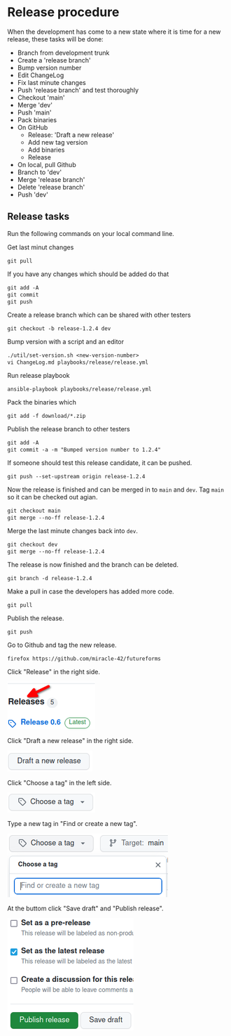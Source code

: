 # Release procedure

When the development has come to a new state where it is time for a new
release, these tasks will be done:

* Branch from development trunk
* Create a 'release branch'
* Bump version number
* Edit ChangeLog
* Fix last minute changes
* Push 'release branch' and test thoroughly 
* Checkout 'main'
* Merge 'dev'
* Push 'main'
* Pack binaries
* On GitHub
  - Release: 'Draft a new release'
  - Add new tag version
  - Add binaries
  - Release
* On local, pull Github
* Branch to 'dev'
* Merge 'release branch'
* Delete 'release branch'
* Push 'dev'

## Release tasks

Run the following commands on your local command line.

Get last minut changes

    git pull

If you have any changes which should be added do that

    git add -A
    git commit
    git push

Create a release branch which can be shared with other testers

    git checkout -b release-1.2.4 dev

Bump version with a script and an editor

    ./util/set-version.sh <new-version-number>
    vi ChangeLog.md playbooks/release/release.yml 

Run release playbook

    ansible-playbook playbooks/release/release.yml 

Pack the binaries which 

    git add -f download/*.zip

Publish the release branch to other testers

    git add -A
    git commit -a -m "Bumped version number to 1.2.4"

If someone should test this release candidate, it can
be pushed.

    git push --set-upstream origin release-1.2.4

Now the release is finished and can be merged in to
`main` and `dev`.
Tag `main` so it can be checked out agian.

    git checkout main
    git merge --no-ff release-1.2.4

Merge the last minute changes back into `dev`.

    git checkout dev
    git merge --no-ff release-1.2.4

The release is now finished and the branch can be deleted.

    git branch -d release-1.2.4

Make a pull in case the developers has added more code.

    git pull

Publish the release.

    git push

Go to Github and tag the new release.

    firefox https://github.com/miracle-42/futureforms

Click "Release" in the right side.

![Release](../img/rel-1.png)

Click "Draft a new release" in the right side.

![Draft](../img/rel-2.png)

Click "Choose a tag" in the left side.

![Choose](../img/rel-3.png)

Type a new tag in "Find or create a new tag".

![Create a new tag](../img/rel-4.png)

At the buttom click "Save draft" and "Publish release".

![Publish](../img/rel-5.png)


